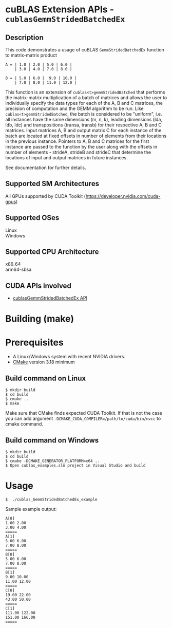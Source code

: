 # cuBLAS Extension APIs - `cublasGemmStridedBatchedEx`

## Description

This code demonstrates a usage of cuBLAS `GemmStridedBatchedEx` function to matrix-matrix product

```
A = | 1.0 | 2.0 | 5.0 | 6.0 |
    | 3.0 | 4.0 | 7.0 | 8.0 |

B = | 5.0 | 6.0 |  9.0 | 10.0 |
    | 7.0 | 8.0 | 11.0 | 12.0 |
```

This function is an extension of `cublas<t>gemmStridedBatched` that performs the matrix-matrix multiplication of a batch of matrices and allows the user to individually specify the data types for each of the A, B and C matrices, the precision of computation and the GEMM algorithm to be run. Like `cublas<t>gemmStridedBatched`, the batch is considered to be "uniform", i.e. all instances have the same dimensions (m, n, k), leading dimensions (lda, ldb, ldc) and transpositions (transa, transb) for their respective A, B and C matrices. Input matrices A, B and output matrix C for each instance of the batch are located at fixed offsets in number of elements from their locations in the previous instance. Pointers to A, B and C matrices for the first instance are passed to the function by the user along with the offsets in number of elements - strideA, strideB and strideC that determine the locations of input and output matrices in future instances.

See documentation for further details.

## Supported SM Architectures

All GPUs supported by CUDA Toolkit (https://developer.nvidia.com/cuda-gpus)  

## Supported OSes

Linux  
Windows

## Supported CPU Architecture

x86_64  
arm64-sbsa

## CUDA APIs involved
- [cublasGemmStridedBatchedEx API](https://docs.nvidia.com/cuda/cublas/index.html#cublasgemmstridedbatchedex)

# Building (make)

# Prerequisites
- A Linux/Windows system with recent NVIDIA drivers.
- [CMake](https://cmake.org/download) version 3.18 minimum

## Build command on Linux
```
$ mkdir build
$ cd build
$ cmake ..
$ make
```
Make sure that CMake finds expected CUDA Toolkit. If that is not the case you can add argument `-DCMAKE_CUDA_COMPILER=/path/to/cuda/bin/nvcc` to cmake command.

## Build command on Windows
```
$ mkdir build
$ cd build
$ cmake -DCMAKE_GENERATOR_PLATFORM=x64 ..
$ Open cublas_examples.sln project in Visual Studio and build
```

# Usage
```
$  ./cublas_GemmStridedBatchedEx_example
```

Sample example output:

```
A[0]
1.00 2.00 
3.00 4.00 
=====
A[1]
5.00 6.00 
7.00 8.00 
=====
B[0]
5.00 6.00 
7.00 8.00 
=====
B[1]
9.00 10.00 
11.00 12.00 
=====
C[0]
19.00 22.00 
43.00 50.00 
=====
C[1]
111.00 122.00 
151.00 166.00 
=====
```

